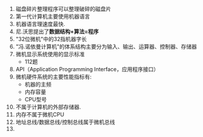 1. 磁盘碎片整理程序可以整理破碎的磁盘片
2. 第一代计算机主要使用机器语言
3. 机器语言理速度最快.
4. 尼.沃思提出了**数据结构+算法=程序**
5. "32位微机"中的32指机器字长
6. "冯.诺依曼计算机"的体系结构主要分为输入、输出、运算器、控制器、存储器
7. 微机显示系统使用的显示标准
   *  112题
8. API（Application Programming Interface，应用程序接口）
9. 微机硬件系统的主要性能指标有:
   * 机器的主频
   * 内存容量
   * CPU型号
10. 不属于计算机的外部存储器.
11. 内存不属于微机CPU
12. 地址总线/数据总线/控制总线属于微机总线
13. 
